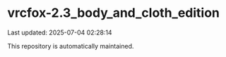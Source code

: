# vrcfox-2.3_body_and_cloth_edition

Last updated: 2025-07-04 02:28:14

This repository is automatically maintained.
